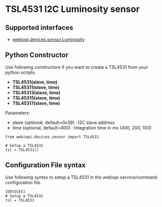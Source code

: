 # TSL4531 I2C Luminosity sensor #

## Supported interfaces ##
  * [webiopi.devices.sensor.Luminosity](SENSOR#Luminosity.md)

## Python Constructor ##
Use following constructors if you want to create a TSL4531 from your python scripts.
  * **TSL4531(slave, time)**
  * **TSL45311(slave, time)**
  * **TSL45313(slave, time)**
  * **TSL45315(slave, time)**
  * **TSL45317(slave, time)**

Parameters:
  * slave (optional, default=0x39) : I2C slave address
  * time (optional, default=400) : Integration time in ms (400, 200, 100)

```
from webiopi.devices.sensor import TSL4531

# Setup a TSL4531
tsl = TSL4531()

```

## Configuration File syntax ##
Use following syntax to setup a TSL4531 in the webiopi service/command configuration file.
```
[DEVICES]
# Setup a TSL4531
tsl = TSL4531

```